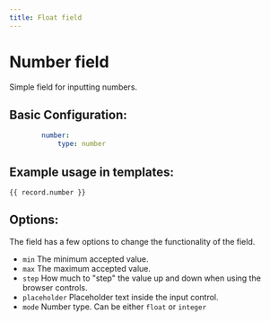 ```yaml
---
title: Float field
---
```

Number field
===========

Simple field for inputting numbers.

## Basic Configuration:

```yaml
        number:
            type: number
```

## Example usage in templates:

```twig
{{ record.number }}
```

## Options:

The field has a few options to change the functionality of the field.

* `min` The minimum accepted value.
* `max` The maximum accepted value.
* `step` How much to "step" the value up and down when using the browser
  controls.
* `placeholder` Placeholder text inside the input control.
* `mode` Number type. Can be either `float` or `integer`
